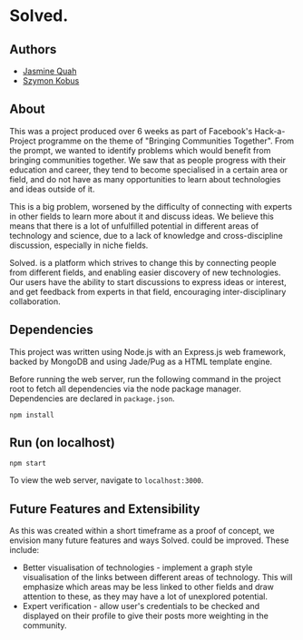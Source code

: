 # Solved.

## Authors
* [Jasmine Quah](https://github.com/jasminequah)
* [Szymon Kobus](https://github.com/szymonkobus)

## About
This was a project produced over 6 weeks as part of Facebook's Hack-a-Project programme on the theme of "Bringing Communities Together". From the prompt, we wanted to identify problems which would benefit from bringing communities together. We saw that as people progress with their education and career, they tend to become specialised in a certain area or field, and do not have as many opportunities to learn about technologies and ideas outside of it.

This is a big problem, worsened by the difficulty of connecting with experts in other fields to learn more about it and discuss ideas. We believe this means that there is a lot of unfulfilled potential in different areas of technology and science, due to a lack of knowledge and cross-discipline discussion, especially in niche fields.

Solved. is a platform which strives to change this by connecting people from different fields, and enabling easier discovery of new technologies. Our users have the ability to start discussions to express ideas or interest, and get feedback from experts in that field, encouraging inter-disciplinary collaboration.

## Dependencies

This project was written using Node.js with an Express.js web framework, backed by MongoDB and using Jade/Pug as a HTML template engine.

Before running the web server, run the following command in the project root to fetch all dependencies via the node package manager. Dependencies are declared in `package.json`.

```shell
npm install
```

## Run (on localhost)

```shell
npm start
```

To view the web server, navigate to `localhost:3000`.

## Future Features and Extensibility

As this was created within a short timeframe as a proof of concept, we envision many future features and ways Solved. could be improved. These include:

* Better visualisation of technologies - implement a graph style visualisation of the links between different areas of technology. This will emphasize which areas may be less linked to other fields and draw attention to these, as they may have a lot of unexplored potential.
* Expert verification - allow user's credentials to be checked and displayed on their profile to give their posts more weighting in the community.
